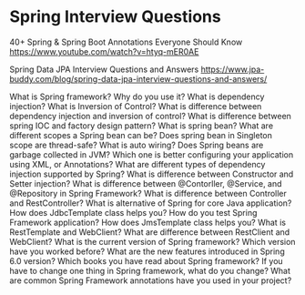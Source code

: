 # Spring Interview Questions

40+ Spring & Spring Boot Annotations Everyone Should Know <https://www.youtube.com/watch?v=htyq-mER0AE>

Spring Data JPA Interview Questions and Answers <https://www.jpa-buddy.com/blog/spring-data-jpa-interview-questions-and-answers/>

What is Spring framework? Why do you use it?
What is dependency injection?
What is Inversion of Control?
What is difference between dependency injection and inversion of control?
What is difference between spring IOC and factory design pattern?
What is spring bean?
What are different scopes a Spring bean can be?
Does spring bean in Singleton scope are thread-safe?
What is auto wiring?
Does Spring beans are garbage collected in JVM?
Which one is better configuring your application using XML, or Annotations?
What are different types of dependency injection supported by Spring?
What is difference between Constructor and Setter injection?
What is difference between @Contorller, @Service, and @Repository in Spring Framework?
What is difference between Controller and RestController?
What is alternative of Spring for core Java application?
How does JdbcTemplate class helps you?
How do you test Spring Framework application?
How does JmsTemplate class helps you?
What is RestTemplate and WebClient? What are difference between RestClient and WebClient?
What is the current version of Spring framework? Which version have you worked before?
What are the new features introduced in Spring 6.0 version?
Which books you have read about Spring framework?
If you have to change one thing in Spring framework, what do you change?
What are common Spring Framework annotations have you used in your project?
